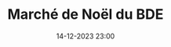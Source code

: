 ---
layout: ../../layouts/ActuL.astro
title: Marché de Noël du BDE
source: https://www.instagram.com/p/C0rLCHgCyuN/
date: 14-12-2023 23:00
img: /assets/actus/1214-bdepolytech.png
assos:
  - bdepolytech
---